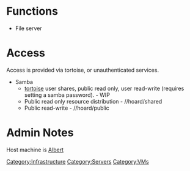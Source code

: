 # Functions

- File server

# Access

Access is provided via tortoise, or unauthenticated services.

- Samba
  - [tortoise](tortoise "wikilink") user shares, public read only, user
    read-write (requires setting a samba password). - WIP
  - Public read only resource distribution - //hoard/shared
  - Public read-write - //hoard/public

# Admin Notes

Host machine is [Albert](Albert "wikilink")

[Category:Infrastructure](Category:Infrastructure "wikilink")
[Category:Servers](Category:Servers "wikilink")
[Category:VMs](Category:VMs "wikilink")